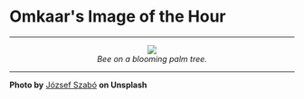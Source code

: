 # Omkaar's Image of the Hour

---

<div align="center">

<a href="https://unsplash.com/photos/a-bee-collects-pollen-from-a-bright-flower-9Et4S5q1otY">
  <img src="https://images.unsplash.com/photo-1747201244747-2f337a26e64f?crop=entropy&cs=tinysrgb&fit=max&fm=jpg&ixid=M3w3NjA2Nzh8MHwxfHJhbmRvbXx8fHx8fHx8fDE3NTAzMjAwMDB8&ixlib=rb-4.1.0&q=80&w=1080" style="max-width:100%; height:auto;">
</a>

<br>
<i>Bee on a blooming palm tree.</i>

</div>

---

**Photo by** [József Szabó](https://unsplash.com/@nil_foto) **on Unsplash**
